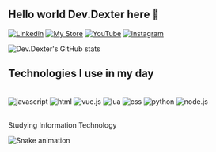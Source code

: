 ## Hello world Dev.Dexter here 👋

[![Linkedin](https://img.shields.io/badge/LinkedIn-0077B5?style=for-the-badge&logo=linkedin&logoColor=white)](https://www.linkedin.com/in/dev-dexter-93750b267/)
[![My Store](	https://img.shields.io/badge/Discord-7289DA?style=for-the-badge&logo=discord&logoColor=white)](https://discord.gg/EsdSMgAgdH)
[![YouTube](https://img.shields.io/badge/YouTube-FF0000?style=for-the-badge&logo=youtube&logoColor=white)](https://www.youtube.com/channel/UCopXVFfygbgGdSY-vXrrPIg)
[![Instagram](https://img.shields.io/badge/Instagram-E4405F?style=for-the-badge&logo=instagram&logoColor=white)](https://www.instagram.com/liedson_dexter/?hl=pt)

![Dev.Dexter's GitHub stats](https://github-readme-stats.vercel.app/api?username=liedsondex&show_icons=true&theme=tokyonight)

## Technologies I use in my day

<div style="display: inline_bolck"><br/>
 <img align="center" alt="javascript" src="https://img.shields.io/badge/JavaScript-F7DF1E?style=for-the-badge&logo=javascript&logoColor=black" />
  <img align="center" alt="html" src="https://img.shields.io/badge/HTML-239120?style=for-the-badge&logo=html5&logoColor=white" />
   <img align="center" alt="vue.js" src="https://img.shields.io/badge/Vue.js-35495E?style=for-the-badge&logo=vue.js&logoColor=4FC08D" />
     <img align="center" alt="lua" src="https://img.shields.io/badge/Lua-2C2D72?style=for-the-badge&logo=lua&logoColor=white" />
          <img align="center" alt="css" src="https://img.shields.io/badge/CSS-239120?&style=for-the-badge&logo=css3&logoColor=white" />
                    <img align="center" alt="python" src="https://img.shields.io/badge/Python-3776AB?style=for-the-badge&logo=python&logoColor=white" />
                                        <img align="center" alt="node.js" src="https://img.shields.io/badge/Node.js-43853D?style=for-the-badge&logo=node.js&logoColor=white" />
</div><br/>

Studying Information Technology

![Snake animation](https://github.com/LuigiGF/LuigiGF/blob/output/github-contribution-grid-snake.svg)
